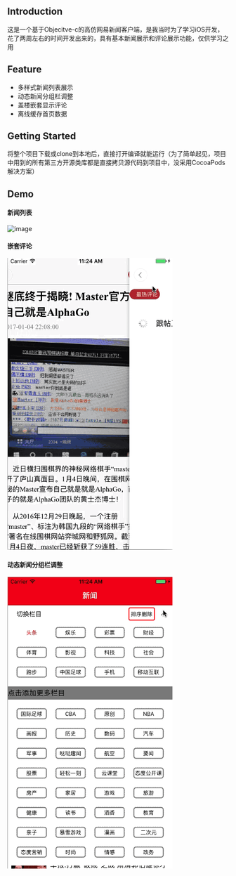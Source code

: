 ## Introduction
这是一个基于Objecitve-c的高仿网易新闻客户端，是我当时为了学习iOS开发，花了两周左右的时间开发出来的，具有基本新闻展示和评论展示功能，仅供学习之用


## Feature
- 多样式新闻列表展示
- 动态新闻分组栏调整
- 盖楼嵌套显示评论
- 离线缓存首页数据

## Getting Started
将整个项目下载或clone到本地后，直接打开编译就能运行（为了简单起见，项目中用到的所有第三方开源类库都是直接拷贝源代码到项目中，没采用CocoaPods解决方案）

## Demo
#### 新闻列表
![image](https://github.com/hardbrave/nennews/raw/master/snapshot/home.gif)

#### 嵌套评论
![image](https://github.com/hardbrave/nennews/raw/master/snapshot/comment.gif)

#### 动态新闻分组栏调整
![image](https://github.com/hardbrave/nennews/raw/master/snapshot/topbar.gif)
